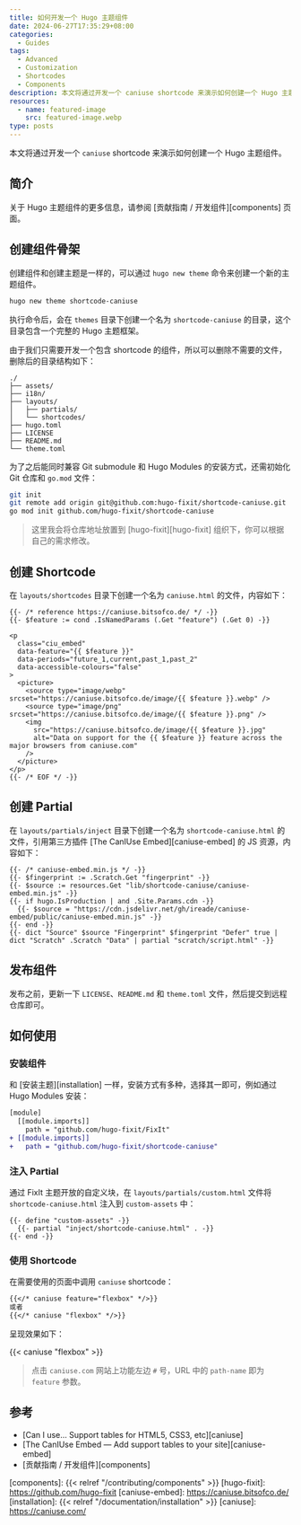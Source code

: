 ```yaml
---
title: 如何开发一个 Hugo 主题组件
date: 2024-06-27T17:35:29+08:00
categories:
  - Guides
tags:
  - Advanced
  - Customization
  - Shortcodes
  - Components
description: 本文将通过开发一个 caniuse shortcode 来演示如何创建一个 Hugo 主题组件。
resources:
  - name: featured-image
    src: featured-image.webp
type: posts
---
```


本文将通过开发一个 `caniuse` shortcode 来演示如何创建一个 Hugo 主题组件。

<!--more-->

## 简介

关于 Hugo 主题组件的更多信息，请参阅 [贡献指南 / 开发组件][components] 页面。

## 创建组件骨架

创建组件和创建主题是一样的，可以通过 `hugo new theme` 命令来创建一个新的主题组件。

```bash
hugo new theme shortcode-caniuse
```

执行命令后，会在 `themes` 目录下创建一个名为 `shortcode-caniuse` 的目录，这个目录包含一个完整的 Hugo 主题框架。

由于我们只需要开发一个包含 shortcode 的组件，所以可以删除不需要的文件，删除后的目录结构如下：

```plaintext
./
├── assets/
├── i18n/
├── layouts/
│   ├── partials/
│   └── shortcodes/
├── hugo.toml
├── LICENSE
├── README.md
└── theme.toml
```

为了之后能同时兼容 Git submodule 和 Hugo Modules 的安装方式，还需初始化 Git 仓库和 `go.mod` 文件：

```bash
git init
git remote add origin git@github.com:hugo-fixit/shortcode-caniuse.git
go mod init github.com/hugo-fixit/shortcode-caniuse
```

> 这里我会将仓库地址放置到 [hugo-fixit][hugo-fixit] 组织下，你可以根据自己的需求修改。

## 创建 Shortcode

在 `layouts/shortcodes` 目录下创建一个名为 `caniuse.html` 的文件，内容如下：

```go-html-template {title="caniuse.html"}
{{- /* reference https://caniuse.bitsofco.de/ */ -}}
{{- $feature := cond .IsNamedParams (.Get "feature") (.Get 0) -}}

<p
  class="ciu_embed"
  data-feature="{{ $feature }}"
  data-periods="future_1,current,past_1,past_2"
  data-accessible-colours="false"
>
  <picture>
    <source type="image/webp" srcset="https://caniuse.bitsofco.de/image/{{ $feature }}.webp" />
    <source type="image/png" srcset="https://caniuse.bitsofco.de/image/{{ $feature }}.png" />
    <img
      src="https://caniuse.bitsofco.de/image/{{ $feature }}.jpg"
      alt="Data on support for the {{ $feature }} feature across the major browsers from caniuse.com"
    />
  </picture>
</p>
{{- /* EOF */ -}}
```

## 创建 Partial

在 `layouts/partials/inject` 目录下创建一个名为 `shortcode-caniuse.html` 的文件，引用第三方插件 [The CanIUse Embed][caniuse-embed] 的 JS 资源，内容如下：

```go-html-template {title="shortcode-caniuse.html"}
{{- /* caniuse-embed.min.js */ -}}
{{- $fingerprint := .Scratch.Get "fingerprint" -}}
{{- $source := resources.Get "lib/shortcode-caniuse/caniuse-embed.min.js" -}}
{{- if hugo.IsProduction | and .Site.Params.cdn -}}
  {{- $source = "https://cdn.jsdelivr.net/gh/ireade/caniuse-embed/public/caniuse-embed.min.js" -}}
{{- end -}}
{{- dict "Source" $source "Fingerprint" $fingerprint "Defer" true | dict "Scratch" .Scratch "Data" | partial "scratch/script.html" -}}
```

## 发布组件

发布之前，更新一下 `LICENSE`、`README.md` 和 `theme.toml` 文件，然后提交到远程仓库即可。

## 如何使用

### 安装组件

和 [安装主题][installation] 一样，安装方式有多种，选择其一即可，例如通过 Hugo Modules 安装：

```diff {title="hugo.toml"}
[module]
  [[module.imports]]
    path = "github.com/hugo-fixit/FixIt"
+ [[module.imports]]
+   path = "github.com/hugo-fixit/shortcode-caniuse"
```

### 注入 Partial

通过 FixIt 主题开放的自定义块，在 `layouts/partials/custom.html` 文件将 `shortcode-caniuse.html` 注入到 `custom-assets` 中：

```go-html-template
{{- define "custom-assets" -}}
  {{- partial "inject/shortcode-caniuse.html" . -}}
{{- end -}}
```

### 使用 Shortcode

在需要使用的页面中调用 `caniuse` shortcode：

```md
{{</* caniuse feature="flexbox" */>}}
或者
{{</* caniuse "flexbox" */>}}
```

呈现效果如下：

{{< caniuse "flexbox" >}}

> 点击 `caniuse.com` 网站上功能左边 `#` 号，URL 中的 `path-name` 即为 `feature` 参数。

## 参考

- [Can I use... Support tables for HTML5, CSS3, etc][caniuse]
- [The CanIUse Embed — Add support tables to your site][caniuse-embed]
- [贡献指南 / 开发组件][components]

<!-- link reference definition -->
<!-- markdownlint-disable-file MD052 -->
[components]: {{< relref "/contributing/components" >}}
[hugo-fixit]: https://github.com/hugo-fixit
[caniuse-embed]: https://caniuse.bitsofco.de/
[installation]: {{< relref "/documentation/installation" >}}
[caniuse]: https://caniuse.com/
